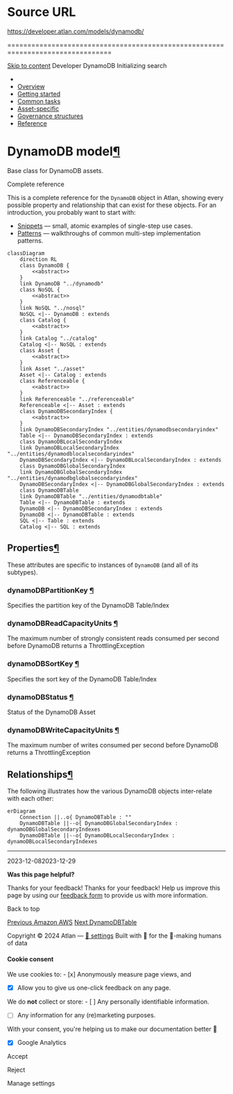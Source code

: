 # Source URL
https://developer.atlan.com/models/dynamodb/

================================================================================

<!--
canonical: https://developer.atlan.com/models/dynamodb/
meta-content-security-policy: object-src 'none'; base-uri 'self'; manifest-src 'self'; media-src 'self';
meta-description: Dear Developers
meta-generator: mkdocs-1.6.1, mkdocs-material-9.6.14
meta-og-description: Dear Developers
meta-og-image: https://developer.atlan.com/assets/images/social/models/dynamodb/index.png
meta-og-image-height: 630
meta-og-image-type: image/png
meta-og-image-width: 1200
meta-og-title: DynamoDB - Developer
meta-og-type: website
meta-og-url: https://developer.atlan.com/models/dynamodb/
meta-twitter:card: summary_large_image
meta-twitter:description: Dear Developers
meta-twitter:image: https://developer.atlan.com/assets/images/social/models/dynamodb/index.png
meta-twitter:title: DynamoDB - Developer
meta-viewport: width=device-width,initial-scale=1
title: DynamoDB - Developer
-->

[Skip to content](#dynamodb-model) Developer DynamoDB Initializing search 

* 
* [Overview](../..)
* [Getting started](../../getting-started/)
* [Common tasks](../../snippets/)
* [Asset\-specific](../../patterns/)
* [Governance structures](../../governance/)
* [Reference](../../reference/)

DynamoDB model[¶](#dynamodb-model "Permanent link")
===================================================

Base class for DynamoDB assets.

Complete reference

This is a complete reference for the `DynamoDB` object in Atlan, showing every possible property and relationship that can exist for these objects. For an introduction, you probably want to start with:

* [Snippets](../../snippets/) — small, atomic examples of single\-step use cases.
* [Patterns](../../patterns/) — walkthroughs of common multi\-step implementation patterns.

```
classDiagram
    direction RL
    class DynamoDB {
        <<abstract>>
    }
    link DynamoDB "../dynamodb"
    class NoSQL {
        <<abstract>>
    }
    link NoSQL "../nosql"
    NoSQL <|-- DynamoDB : extends
    class Catalog {
        <<abstract>>
    }
    link Catalog "../catalog"
    Catalog <|-- NoSQL : extends
    class Asset {
        <<abstract>>
    }
    link Asset "../asset"
    Asset <|-- Catalog : extends
    class Referenceable {
        <<abstract>>
    }
    link Referenceable "../referenceable"
    Referenceable <|-- Asset : extends
    class DynamoDBSecondaryIndex {
        <<abstract>>
    }
    link DynamoDBSecondaryIndex "../entities/dynamodbsecondaryindex"
    Table <|-- DynamoDBSecondaryIndex : extends
    class DynamoDBLocalSecondaryIndex
    link DynamoDBLocalSecondaryIndex "../entities/dynamodblocalsecondaryindex"
    DynamoDBSecondaryIndex <|-- DynamoDBLocalSecondaryIndex : extends
    class DynamoDBGlobalSecondaryIndex
    link DynamoDBGlobalSecondaryIndex "../entities/dynamodbglobalsecondaryindex"
    DynamoDBSecondaryIndex <|-- DynamoDBGlobalSecondaryIndex : extends
    class DynamoDBTable
    link DynamoDBTable "../entities/dynamodbtable"
    Table <|-- DynamoDBTable : extends
    DynamoDB <|-- DynamoDBSecondaryIndex : extends
    DynamoDB <|-- DynamoDBTable : extends
    SQL <|-- Table : extends
    Catalog <|-- SQL : extends
```

Properties[¶](#properties "Permanent link")
-------------------------------------------

These attributes are specific to instances of `DynamoDB` (and all of its subtypes).

### dynamoDBPartitionKey [¶](#dynamodbpartitionkey "Permanent link")

Specifies the partition key of the DynamoDB Table/Index

### dynamoDBReadCapacityUnits [¶](#dynamodbreadcapacityunits "Permanent link")

The maximum number of strongly consistent reads consumed per second before DynamoDB returns a ThrottlingException

### dynamoDBSortKey [¶](#dynamodbsortkey "Permanent link")

Specifies the sort key of the DynamoDB Table/Index

### dynamoDBStatus [¶](#dynamodbstatus "Permanent link")

Status of the DynamoDB Asset

### dynamoDBWriteCapacityUnits [¶](#dynamodbwritecapacityunits "Permanent link")

The maximum number of writes consumed per second before DynamoDB returns a ThrottlingException

Relationships[¶](#relationships "Permanent link")
-------------------------------------------------

The following illustrates how the various DynamoDB objects inter\-relate with each other:

```
erDiagram
    Connection ||..o{ DynamoDBTable : ""
    DynamoDBTable ||--o{ DynamoDBGlobalSecondaryIndex : dynamoDBGlobalSecondaryIndexes
    DynamoDBTable ||--o{ DynamoDBLocalSecondaryIndex : dynamoDBLocalSecondaryIndexes
```

---

2023\-12\-082023\-12\-29

**Was this page helpful?**

Thanks for your feedback! Thanks for your feedback! Help us improve this page by using our [feedback form](https://docs.google.com/forms/d/e/1FAIpQLScfoq7vqEn8S4QvN0ehPp0MRy6WYK5x-okJDqD69lHgoPPWtg/viewform?usp=pp_url&entry.1800719315=/models/dynamodb/) to provide us with more information. 

Back to top

[Previous Amazon AWS](../amazon/) [Next DynamoDBTable](../entities/dynamodbtable/) 

Copyright © 2024 Atlan — [🍪 settings](#__consent) 
Built with 💙 for the 🤖\-making humans of data 

#### Cookie consent

We use cookies to: - [x] Anonymously measure page views, and
- [x] Allow you to give us one\-click feedback on any page.

 We do **not** collect or store: - [ ] Any personally identifiable information.
- [ ] Any information for any (re)marketing purposes.

 With your consent, you're helping us to make our documentation better 💙

- [x] Google Analytics

Accept

Reject

Manage settings

